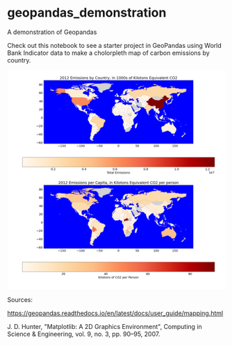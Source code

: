 # geopandas_demonstration
A demonstration of Geopandas

Check out this notebook to see a starter project in GeoPandas using World Bank Indicator data to make a cholorpleth map of carbon emissions by country.

![Chloropleth maps of global emissions](emission_maps.png)

Sources: 

https://geopandas.readthedocs.io/en/latest/docs/user_guide/mapping.html

J. D. Hunter, "Matplotlib: A 2D Graphics Environment", Computing in Science & Engineering, vol. 9, no. 3, pp. 90–95, 2007.
